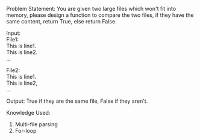 Problem Statement: You are given two large files which won't fit into memory, please design a function to compare the two files, if they have the same content, return True, else return False.  

Input:  
File1:  
This is line1.  
This is line2.  
...  
 
File2:  
This is line1.  
This is line2,  
...  

Output: True if they are the same file, False if they aren't.

Knowledge Used:
1) Multi-file parsing
2) For-loop
